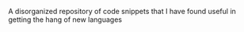 A disorganized repository of code snippets that I have found useful in getting the hang of new languages
